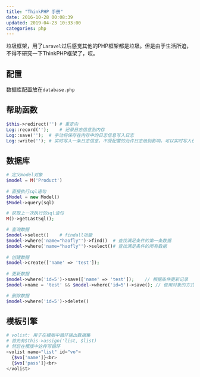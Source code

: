 ```yaml
---
title: "ThinkPHP 手册"
date: 2016-10-28 00:08:39
updated: 2019-04-23 10:33:00
categories: php
---
```

垃圾框架，用了`Laravel`过后感觉其他的PHP框架都是垃圾。但是由于生活所迫，不得不研究一下ThinkPHP框架了，哎。

## 配置

数据库配置放在`database.php`

## 帮助函数

```php
$this->redirect('')	# 重定向
Log::record('');	# 记录日志信息到内存
Log::save('');	# 手动将保存在内存中的日志信息写入日志
Log::write('');	# 实时写入一条日志信息，不受配置的允许日志级别影响，可以实时写入任意级别的日志信息
```

## 数据库

```php
# 定义model对象
$model = M('Product')
  
# 直接执行sql语句
$Model = new Model()
$Model->query(sql)

# 获取上一次执行的sql语句
M()->getLastSql();

# 查询数据
$model->select()	# findall功能
$model->where('name="haofly"')->find()	# 查找满足条件的第一条数据
$model->where('name="haofly"')->select()# 查找满足条件的所有数据
  
# 创建数据
$model->create(['name' => 'test']);
  
# 更新数据
$model->where('id=5')->save(['name' => 'test']);	// 根据条件更新记录
$model->name = 'test' && $model->where('id=5')->save();	// 使用对象的方式来操作

# 删除数据
$model->where('id=5')->delete()
```

## 模板引擎

```php
# volist: 用于在模版中循环输出数据集
# 首先有$this->assign('list, $list)
# 然后在模版中这样写循环
<volist name="list" id="vo">
  {$vo['name']}<br>
  {$vo['pass']}<br>
</volist>
```

